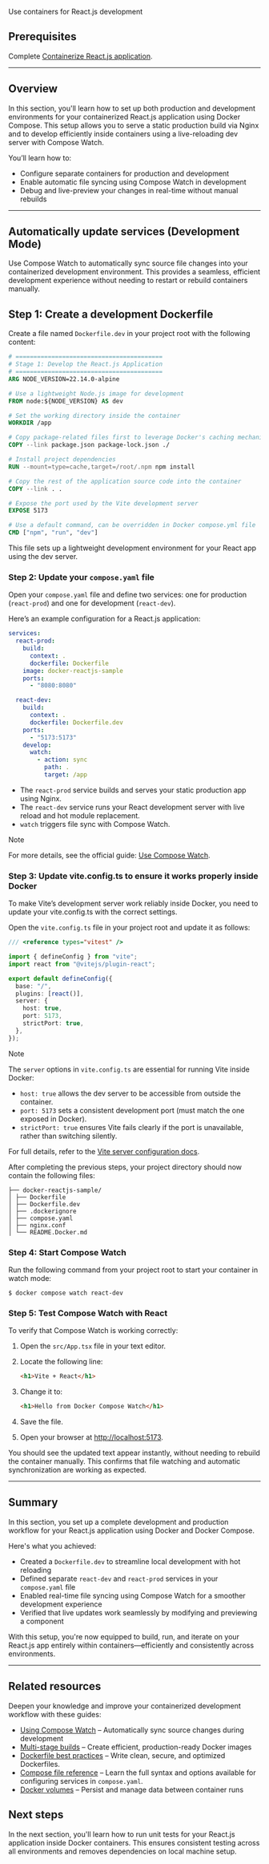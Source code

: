 Use containers for React.js development


## Prerequisites

Complete [Containerize React.js application](containerize.md).

---

## Overview

In this section, you'll learn how to set up both production and development environments for your containerized React.js application using Docker Compose. This setup allows you to serve a static production build via Nginx and to develop efficiently inside containers using a live-reloading dev server with Compose Watch.

You’ll learn how to:
- Configure separate containers for production and development
- Enable automatic file syncing using Compose Watch in development
- Debug and live-preview your changes in real-time without manual rebuilds

---

## Automatically update services (Development Mode)

Use Compose Watch to automatically sync source file changes into your containerized development environment. This provides a seamless, efficient development experience without needing to restart or rebuild containers manually.

## Step 1: Create a development Dockerfile

Create a file named `Dockerfile.dev` in your project root with the following content:

```dockerfile
# =========================================
# Stage 1: Develop the React.js Application
# =========================================
ARG NODE_VERSION=22.14.0-alpine

# Use a lightweight Node.js image for development
FROM node:${NODE_VERSION} AS dev

# Set the working directory inside the container
WORKDIR /app

# Copy package-related files first to leverage Docker's caching mechanism
COPY --link package.json package-lock.json ./

# Install project dependencies
RUN --mount=type=cache,target=/root/.npm npm install

# Copy the rest of the application source code into the container
COPY --link . .

# Expose the port used by the Vite development server
EXPOSE 5173

# Use a default command, can be overridden in Docker compose.yml file
CMD ["npm", "run", "dev"]
```

This file sets up a lightweight development environment for your React app using the dev server.


### Step 2: Update your `compose.yaml` file

Open your `compose.yaml` file and define two services: one for production (`react-prod`) and one for development (`react-dev`).

Here’s an example configuration for a React.js application:

```yaml
services:
  react-prod:
    build:
      context: .
      dockerfile: Dockerfile
    image: docker-reactjs-sample
    ports:
      - "8080:8080"

  react-dev:
    build:
      context: .
      dockerfile: Dockerfile.dev
    ports:
      - "5173:5173"
    develop:
      watch:
        - action: sync
          path: .
          target: /app

```
- The `react-prod` service builds and serves your static production app using Nginx.
- The `react-dev` service runs your React development server with live reload and hot module replacement.
- `watch` triggers file sync with Compose Watch.

> [!NOTE]
> For more details, see the official guide: [Use Compose Watch](/manuals/compose/how-tos/file-watch.md).

### Step 3: Update vite.config.ts to ensure it works properly inside Docker

To make Vite’s development server work reliably inside Docker, you need to update your vite.config.ts with the correct settings.

Open the `vite.config.ts` file in your project root and update it as follows:

```ts
/// <reference types="vitest" />

import { defineConfig } from "vite";
import react from "@vitejs/plugin-react";

export default defineConfig({
  base: "/",
  plugins: [react()],
  server: {
    host: true,
    port: 5173,
    strictPort: true,
  },
});
```

> [!NOTE]
> The `server` options in `vite.config.ts` are essential for running Vite inside Docker:
> - `host: true` allows the dev server to be accessible from outside the container.
> - `port: 5173` sets a consistent development port (must match the one exposed in Docker).
> - `strictPort: true` ensures Vite fails clearly if the port is unavailable, rather than switching silently.
> 
> For full details, refer to the [Vite server configuration docs](https://vitejs.dev/config/server-options.html).


After completing the previous steps, your project directory should now contain the following files:

```text
├── docker-reactjs-sample/
│ ├── Dockerfile
│ ├── Dockerfile.dev
│ ├── .dockerignore
│ ├── compose.yaml
│ ├── nginx.conf
│ └── README.Docker.md
```

### Step 4: Start Compose Watch

Run the following command from your project root to start your container in watch mode:

```console
$ docker compose watch react-dev
```

### Step 5: Test Compose Watch with React

To verify that Compose Watch is working correctly:

1. Open the `src/App.tsx` file in your text editor.

2. Locate the following line:

    ```html
    <h1>Vite + React</h1>
    ```

3. Change it to:

    ```html
    <h1>Hello from Docker Compose Watch</h1>
    ```

4. Save the file.

5. Open your browser at [http://localhost:5173](http://localhost:5173).

You should see the updated text appear instantly, without needing to rebuild the container manually. This confirms that file watching and automatic synchronization are working as expected.

---

## Summary

In this section, you set up a complete development and production workflow for your React.js application using Docker and Docker Compose.

Here's what you achieved:
- Created a `Dockerfile.dev` to streamline local development with hot reloading  
- Defined separate `react-dev` and `react-prod` services in your `compose.yaml` file  
- Enabled real-time file syncing using Compose Watch for a smoother development experience  
- Verified that live updates work seamlessly by modifying and previewing a component

With this setup, you're now equipped to build, run, and iterate on your React.js app entirely within containers—efficiently and consistently across environments.

---

## Related resources

Deepen your knowledge and improve your containerized development workflow with these guides:

- [Using Compose Watch](/manuals/compose/how-tos/file-watch.md) – Automatically sync source changes during development  
- [Multi-stage builds](/manuals/build/building/multi-stage.md) – Create efficient, production-ready Docker images  
- [Dockerfile best practices](/build/building/best-practices/) – Write clean, secure, and optimized Dockerfiles.
- [Compose file reference](/compose/compose-file/) – Learn the full syntax and options available for configuring services in `compose.yaml`.
- [Docker volumes](/storage/volumes/) – Persist and manage data between container runs  

## Next steps

In the next section, you'll learn how to run unit tests for your React.js application inside Docker containers. This ensures consistent testing across all environments and removes dependencies on local machine setup.
